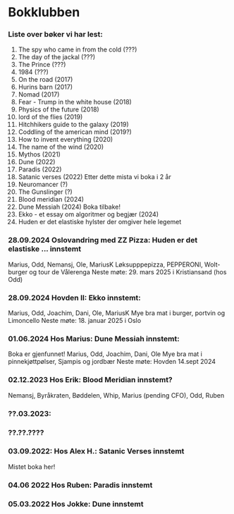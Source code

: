 # Bokklubben

### Liste over bøker vi har lest:
1. The spy who came in from the cold (???)
2. The day of the jackal (???)
3. The Prince (???)
4. 1984 (???)
3. On the road (2017)
4. Hurins barn (2017)
5. Nomad (2017)
6. Fear - Trump in the white house (2018)
7. Physics of the future (2018)
8. lord of the flies (2019)
9. Hitchhikers guide to the galaxy (2019)
10.  Coddling of the american mind (2019?)
11. How to invent everything (2020)
12. The name of the wind (2020)
13. Mythos (2021)
14. Dune (2022)
15. Paradis (2022)
16. Satanic verses (2022)  Etter dette mista vi boka i 2 år
17. Neuromancer (?)
18. The Gunslinger (?)
21. Blood meridian (2024)
22. Dune Messiah (2024) Boka tilbake!
23. Ekko - et essay om algoritmer og begjær (2024)
24. Huden er det elastiske hylster der omgiver hele legemet

### 28.09.2024 Oslovandring med ZZ Pizza: Huden er det elastiske ... innstemt
Marius, Odd, Nemansj, Ole, MariusK
Løksupppepizza, PEPPERONI, Wolt-burger og tour de Vålerenga
Neste møte: 29. mars 2025 i Kristiansand (hos Odd)

### 28.09.2024 Hovden II: Ekko innstemt:
Marius, Odd, Joachim, Dani, Ole, MariusK
Mye bra mat i burger, portvin og Limoncello
Neste møte: 18. januar 2025 i Oslo

### 01.06.2024 Hos Marius: Dune Messiah innstemt:
Boka er gjenfunnet!
Marius, Odd, Joachim, Dani, Ole
Mye bra mat i pinnekjøttpølser, Sjampis og jordbær
Neste møte: Hovden 14.sept 2024

### 02.12.2023 Hos Erik: Blood Meridian innstemt?
Nemansj, Byråkraten, Bøddelen, Whip, Marius (pending CFO), Odd, Ruben
### ??.03.2023: 
### ??.??.????
### 03.09.2022: Hos Alex H.: Satanic Verses innstemt
Mistet boka her!
### 04.06 2022 Hos Ruben: Paradis innstemt
### 05.03.2022 Hos Jokke: Dune innstemt
